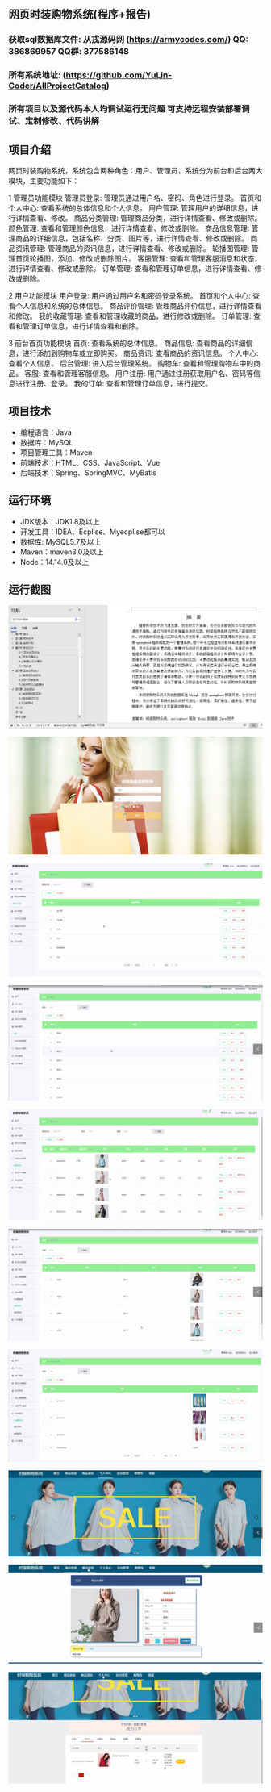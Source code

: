 ## 网页时装购物系统(程序+报告)

###  获取sql数据库文件: 从戎源码网 (https://armycodes.com/) QQ: 386869957 QQ群: 377586148
###  所有系统地址: (https://github.com/YuLin-Coder/AllProjectCatalog) 
###  所有项目以及源代码本人均调试运行无问题 可支持远程安装部署调试、定制修改、代码讲解

## 项目介绍
网页时装购物系统，系统包含两种角色：用户、管理员，系统分为前台和后台两大模块，主要功能如下：

1 管理员功能模块
管理员登录: 管理员通过用户名、密码、角色进行登录。
首页和个人中心: 查看系统的总体信息和个人信息。
用户管理: 管理用户的详细信息，进行详情查看、修改。
商品分类管理: 管理商品分类，进行详情查看、修改或删除。
颜色管理: 查看和管理颜色信息，进行详情查看、修改或删除。
商品信息管理: 管理商品的详细信息，包括名称、分类、图片等，进行详情查看、修改或删除。
商品资讯管理: 管理商品的资讯信息，进行详情查看、修改或删除。
轮播图管理: 管理首页轮播图，添加、修改或删除图片。
客服管理: 查看和管理客服消息和状态，进行详情查看、修改或删除。
订单管理: 查看和管理订单信息，进行详情查看、修改或删除。

2 用户功能模块
用户登录: 用户通过用户名和密码登录系统。
首页和个人中心: 查看个人信息和系统的总体信息。
商品评价管理: 管理商品评价信息，进行详情查看和修改。
我的收藏管理: 查看和管理收藏的商品，进行修改或删除。
订单管理: 查看和管理订单信息，进行详情查看和删除。

3 前台首页功能模块
首页: 查看系统的总体信息。
商品信息: 查看商品的详细信息，进行添加到购物车或立即购买。
商品资讯: 查看商品的资讯信息。
个人中心: 查看个人信息。
后台管理: 进入后台管理系统。
购物车: 查看和管理购物车中的商品。
客服: 查看和管理客服信息。
用户注册: 用户通过注册获取用户名、密码等信息进行注册、登录。
我的订单: 查看和管理订单信息，进行提交。

## 项目技术
- 编程语言：Java
- 数据库：MySQL
- 项目管理工具：Maven
- 前端技术：HTML、CSS、JavaScript、Vue
- 后端技术：Spring、SpringMVC、MyBatis

## 运行环境
- JDK版本：JDK1.8及以上
- 开发工具：IDEA、Ecplise、Myecplise都可以
- 数据库: MySQL5.7及以上
- Maven：maven3.0及以上
- Node：14.14.0及以上

## 运行截图
![](screenshot/1.png)

![](screenshot/2.png)

![](screenshot/3.png)

![](screenshot/4.png)

![](screenshot/5.png)

![](screenshot/6.png)

![](screenshot/7.png)

![](screenshot/8.png)

![](screenshot/9.png)

![](screenshot/10.png)